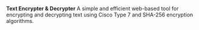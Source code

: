 **Text Encrypter & Decrypter**
A simple and efficient web-based tool for encrypting and decrypting text using Cisco Type 7 and SHA-256 encryption algorithms.
